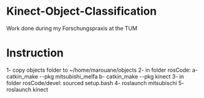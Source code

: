 # Kinect-Object-Classification
Work done during my Forschungspraxis at the TUM 

# Instruction
1- copy objects folder to ~/home/marouane/objects
2- in folder rosCode:
	a- catkin_make --pkg mitsubishi_melfa
	b- catkin_make --pkg kinect
3- in folder rosCode/devel: sourced setup.bash
4- roslaunch mitsubischi
5- roslaunch kinect


